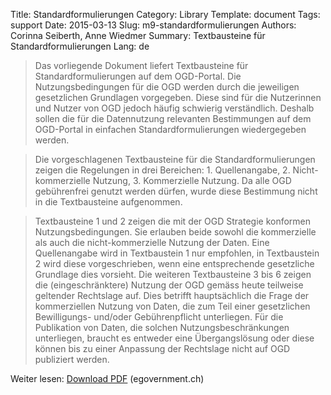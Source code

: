 Title: Standardformulierungen
Category: Library
Template: document
Tags: support
Date: 2015-03-13
Slug: m9-standardformulierungen
Authors: Corinna Seiberth, Anne Wiedmer
Summary: Textbausteine für Standardformulierungen
Lang: de

> Das vorliegende Dokument liefert Textbausteine für Standardformulierungen auf dem OGD-Portal. Die Nutzungsbedingungen für die OGD werden durch die jeweiligen gesetzlichen Grundlagen vorgegeben. Diese sind für die Nutzerinnen und Nutzer von OGD jedoch häufig schwierig verständlich. Deshalb sollen die für die Datennutzung relevanten Bestimmungen auf dem OGD-Portal in einfachen Standardformulierungen wiedergegeben werden.

> Die vorgeschlagenen Textbausteine für die Standardformulierungen zeigen die Regelungen in drei Bereichen: 1. Quellenangabe, 2. Nicht-kommerzielle Nutzung, 3. Kommerzielle Nutzung. Da alle OGD gebührenfrei genutzt werden dürfen, wurde diese Bestimmung nicht in die Textbausteine aufgenommen.

> Textbausteine 1 und 2 zeigen die mit der OGD Strategie konformen Nutzungsbedingungen. Sie erlauben beide sowohl die kommerzielle als auch die nicht-kommerzielle Nutzung der Daten. Eine Quellenangabe wird in Textbaustein 1 nur empfohlen, in Textbaustein 2 wird diese vorgeschrieben, wenn eine entsprechende gesetzliche Grundlage dies vorsieht. Die weiteren Textbausteine 3 bis 6 zeigen die (eingeschränktere) Nutzung der OGD gemäss heute teilweise geltender Rechtslage auf. Dies betrifft hauptsächlich  die Frage der kommerziellen Nutzung von Daten, die zum Teil einer gesetzlichen Bewilligungs- und/oder Gebührenpflicht unterliegen. Für die Publikation von Daten, die solchen Nutzungsbeschränkungen unterliegen, braucht es entweder eine Übergangslösung oder diese können bis zu einer Anpassung der Rechtslage nicht auf OGD publiziert werden.

Weiter lesen: [Download PDF](http://www.egovernment.ch/umsetzung/00881/00883/01112/index.html?lang=de&download=NHzLpZeg7t,lnp6I0NTU042l2Z6ln1acy4Zn4Z2qZpnO2Yuq2Z6gpJCDdnt2gGym162epYbg2c_JjKbNoKSn6A--) (egovernment.ch)
